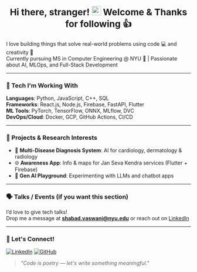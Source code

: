 ### <div align="center"> <h2>Hi there, stranger! <img src="https://media.giphy.com/media/hvRJCLFzcasrR4ia7z/giphy.gif" width="25px"> Welcome & Thanks for following 👍</h2> </div> 

I love building things that solve real-world problems using code 💻 and creativity 🎨  
Currently pursuing MS in Computer Engineering @ NYU 🗽 | Passionate about AI, MLOps, and Full-Stack Development

---

### 🔧 Tech I'm Working With
**Languages**: Python, JavaScript, C++, SQL  
**Frameworks**: React.js, Node.js, Firebase, FastAPI, Flutter  
**ML Tools**: PyTorch, TensorFlow, ONNX, MLflow, DVC  
**DevOps/Cloud**: Docker, GCP, GitHub Actions, CI/CD  

---

### 🔬 Projects & Research Interests
- 🧠 **Multi-Disease Diagnosis System**: AI for cardiology, dermatology & radiology
- 🌐 **Awareness App**: Info & maps for Jan Seva Kendra services (Flutter + Firebase)
- 🤖 **Gen AI Playground**: Experimenting with LLMs and chatbot apps

---

### 🗣️ Talks / Events (if you want this section)
I’d love to give tech talks!  
Drop me a message at **shabad.vaswani@nyu.edu** or reach out on [LinkedIn](https://linkedin.com/in/shabadvaswani)

---

### 💬 Let's Connect!
[![LinkedIn](https://img.shields.io/badge/LinkedIn-blue?style=flat&logo=linkedin)](https://linkedin.com/in/shabadvaswani)
[![GitHub](https://img.shields.io/badge/GitHub-black?style=flat&logo=github)](https://github.com/shabadvaswani)

> *"Code is poetry — let's write something meaningful."*
